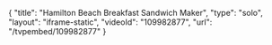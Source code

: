 {
    "title": "Hamilton Beach Breakfast Sandwich Maker",
    "type": "solo",
    "layout": "iframe-static",
    "videoId": "109982877",
    "url": "\/tvpembed\/109982877"
}